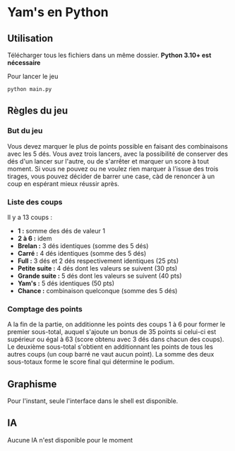 # Yam's en Python

## Utilisation

Télécharger tous les fichiers dans un même dossier. **Python 3.10+ est nécessaire**

Pour lancer le jeu

```
python main.py
```

## Règles du jeu

### But du jeu
Vous devez marquer le plus de points possible en faisant des combinaisons avec les 5 dés. Vous avez trois lancers, avec la possibilité de conserver des dés d'un lancer sur l'autre, ou de s'arrêter et marquer un score à tout moment. Si vous ne pouvez ou ne voulez rien marquer à l'issue des trois tirages, vous pouvez décider de barrer une case, càd de renoncer à un coup en espérant mieux réussir après.

### Liste des coups
Il y a 13 coups :
 - **1 :** somme des dés de valeur 1
 - **2 à 6 :** idem
 - **Brelan :** 3 dés identiques (somme des 5 dés)
 - **Carré :** 4 dés identiques (somme des 5 dés)
 - **Full :** 3 dés et 2 dés respectivement identiques (25 pts)
 - **Petite suite :** 4 dés dont les valeurs se suivent (30 pts)
 - **Grande suite :** 5 dés dont les valeurs se suivent (40 pts)
 - **Yam's :** 5 dés identiques (50 pts)
 - **Chance :** combinaison quelconque (somme des 5 dés)

### Comptage des points
A la fin de la partie, on additionne les points des coups 1 à 6 pour former le premier sous-total, auquel s'ajoute un bonus de 35 points si celui-ci est supérieur ou égal à 63 (score obtenu avec 3 dés dans chacun des coups). Le deuxième sous-total s'obtient en additionnant les points de tous les autres coups (un coup barré ne vaut aucun point). La somme des deux sous-totaux forme le score final qui détermine le podium.

## Graphisme

Pour l'instant, seule l'interface dans le shell est disponible.

## IA

Aucune IA n'est disponible pour le moment
